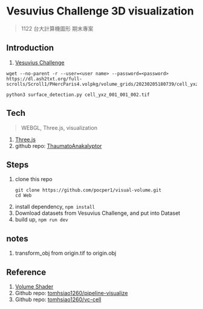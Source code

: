 # Vesuvius Challenge 3D visualization
> 1122 台大計算機圖形 期末專案

## Introduction
1. [Vesuvius Challenge](https://scrollprize.org/)
```
wget --no-parent -r --user=<user name> --password=<password> https://dl.ash2txt.org/full-scrolls/Scroll1/PHercParis4.volpkg/volume_grids/20230205180739/cell_yxz_006_008_004.tif

```

```
python3 surface_detection.py cell_yxz_001_001_002.tif
```
## Tech
> WEBGL, Three.js, visualization
1. [Three.js](https://threejs.org/)
2. github repo:  [ThaumatoAnakalyptor](https://github.com/schillij95/ThaumatoAnakalyptor)

## Steps
1. clone this repo
    ```bash=
    git clone https://github.com/pocper1/visual-volume.git
    cd Web
    ```
2. install dependency, `npm install`
3. Download datasets from Vesuvius Challenge, and put into Dataset
4. build up, `npm run dev`

## notes
1. transform_obj from origin.tif to origin.obj


## Reference
1. [Volume Shader](https://github.com/mrdoob/three.js/blob/dev/examples/jsm/shaders/VolumeShader.js)
2. Github repo: [tomhsiao1260/pipeline-visualize](https://github.com/tomhsiao1260/pipeline-visualize)
3. Github repo: [tomhsiao1260/vc-cell](https://github.com/tomhsiao1260/vc-cell)
